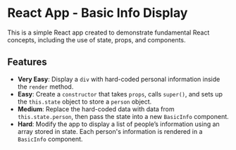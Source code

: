 # React App - Basic Info Display

This is a simple React app created to demonstrate fundamental React concepts, including the use of state, props, and components.

## Features

- **Very Easy**: Display a `div` with hard-coded personal information inside the `render` method.
- **Easy**: Create a `constructor` that takes `props`, calls `super()`, and sets up the `this.state` object to store a `person` object.
- **Medium**: Replace the hard-coded data with data from `this.state.person`, then pass the state into a new `BasicInfo` component.
- **Hard**: Modify the app to display a list of people’s information using an array stored in state. Each person's information is rendered in a `BasicInfo` component.
